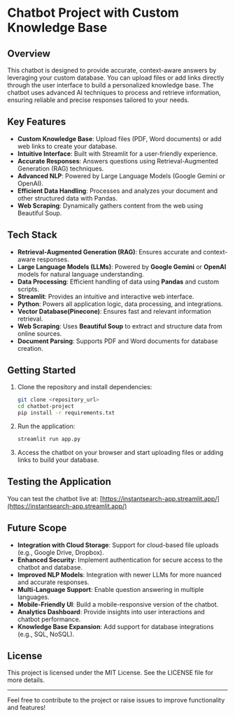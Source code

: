 # Chatbot Project with Custom Knowledge Base

## Overview
This chatbot is designed to provide accurate, context-aware answers by leveraging your custom database. You can upload files or add links directly through the user interface to build a personalized knowledge base. The chatbot uses advanced AI techniques to process and retrieve information, ensuring reliable and precise responses tailored to your needs.

## Key Features
- **Custom Knowledge Base**: Upload files (PDF, Word documents) or add web links to create your database.
- **Intuitive Interface**: Built with Streamlit for a user-friendly experience.
- **Accurate Responses**: Answers questions using Retrieval-Augmented Generation (RAG) techniques.
- **Advanced NLP**: Powered by Large Language Models (Google Gemini or OpenAI).
- **Efficient Data Handling**: Processes and analyzes your document and other structured data with Pandas.
- **Web Scraping**: Dynamically gathers content from the web using Beautiful Soup.

## Tech Stack
- **Retrieval-Augmented Generation (RAG)**: Ensures accurate and context-aware responses.
- **Large Language Models (LLMs)**: Powered by **Google Gemini** or **OpenAI** models for natural language understanding.
- **Data Processing**: Efficient handling of data using **Pandas** and custom scripts.
- **Streamlit**: Provides an intuitive and interactive web interface.
- **Python**: Powers all application logic, data processing, and integrations.
- **Vector Database(Pinecone)**: Ensures fast and relevant information retrieval.
- **Web Scraping**: Uses **Beautiful Soup** to extract and structure data from online sources.
- **Document Parsing**: Supports PDF and Word documents for database creation.

## Getting Started
1. Clone the repository and install dependencies:
   ```bash
   git clone <repository_url>
   cd chatbot-project
   pip install -r requirements.txt
   ```
2. Run the application:
   ```bash
   streamlit run app.py
   ```
3. Access the chatbot on your browser and start uploading files or adding links to build your database.

## Testing the Application
You can test the chatbot live at: [https://instantsearch-app.streamlit.app/](https://instantsearch-app.streamlit.app/)

## Future Scope
- **Integration with Cloud Storage**: Support for cloud-based file uploads (e.g., Google Drive, Dropbox).
- **Enhanced Security**: Implement authentication for secure access to the chatbot and database.
- **Improved NLP Models**: Integration with newer LLMs for more nuanced and accurate responses.
- **Multi-Language Support**: Enable question answering in multiple languages.
- **Mobile-Friendly UI**: Build a mobile-responsive version of the chatbot.
- **Analytics Dashboard**: Provide insights into user interactions and chatbot performance.
- **Knowledge Base Expansion**: Add support for database integrations (e.g., SQL, NoSQL).

## License
This project is licensed under the MIT License. See the LICENSE file for more details.

---

Feel free to contribute to the project or raise issues to improve functionality and features!

